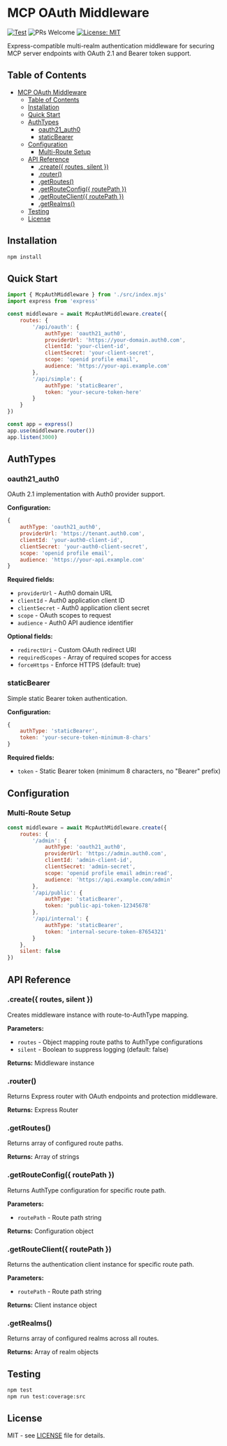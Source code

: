 # MCP OAuth Middleware

[![Test](https://img.shields.io/github/actions/workflow/status/flowmcp/oauth-middleware/test-on-release.yml)]() ![PRs Welcome](https://img.shields.io/badge/PRs-welcome-brightgreen.svg) [![License: MIT](https://img.shields.io/badge/License-MIT-yellow.svg)](https://opensource.org/licenses/MIT)

Express-compatible multi-realm authentication middleware for securing MCP server endpoints with OAuth 2.1 and Bearer token support.

## Table of Contents

- [MCP OAuth Middleware](#mcp-oauth-middleware)
  - [Table of Contents](#table-of-contents)
  - [Installation](#installation)
  - [Quick Start](#quick-start)
  - [AuthTypes](#authtypes)
    - [oauth21\_auth0](#oauth21_auth0)
    - [staticBearer](#staticbearer)
  - [Configuration](#configuration)
    - [Multi-Route Setup](#multi-route-setup)
  - [API Reference](#api-reference)
    - [.create({ routes, silent })](#create-routes-silent-)
    - [.router()](#router)
    - [.getRoutes()](#getroutes)
    - [.getRouteConfig({ routePath })](#getrouteconfigroutepath)
    - [.getRouteClient({ routePath })](#getrouteclientroutepath)
    - [.getRealms()](#getrealms)
  - [Testing](#testing)
  - [License](#license)

## Installation

```bash
npm install
```

## Quick Start

```javascript
import { McpAuthMiddleware } from './src/index.mjs'
import express from 'express'

const middleware = await McpAuthMiddleware.create({
    routes: {
        '/api/oauth': {
            authType: 'oauth21_auth0',
            providerUrl: 'https://your-domain.auth0.com',
            clientId: 'your-client-id',
            clientSecret: 'your-client-secret',
            scope: 'openid profile email',
            audience: 'https://your-api.example.com'
        },
        '/api/simple': {
            authType: 'staticBearer',
            token: 'your-secure-token-here'
        }
    }
})

const app = express()
app.use(middleware.router())
app.listen(3000)
```

## AuthTypes

### oauth21_auth0

OAuth 2.1 implementation with Auth0 provider support.

**Configuration:**
```javascript
{
    authType: 'oauth21_auth0',
    providerUrl: 'https://tenant.auth0.com',
    clientId: 'your-auth0-client-id',
    clientSecret: 'your-auth0-client-secret',
    scope: 'openid profile email',
    audience: 'https://your-api.example.com'
}
```

**Required fields:**
- `providerUrl` - Auth0 domain URL
- `clientId` - Auth0 application client ID
- `clientSecret` - Auth0 application client secret
- `scope` - OAuth scopes to request
- `audience` - Auth0 API audience identifier

**Optional fields:**
- `redirectUri` - Custom OAuth redirect URI
- `requiredScopes` - Array of required scopes for access
- `forceHttps` - Enforce HTTPS (default: true)

### staticBearer

Simple static Bearer token authentication.

**Configuration:**
```javascript
{
    authType: 'staticBearer',
    token: 'your-secure-token-minimum-8-chars'
}
```

**Required fields:**
- `token` - Static Bearer token (minimum 8 characters, no "Bearer" prefix)

## Configuration

### Multi-Route Setup

```javascript
const middleware = await McpAuthMiddleware.create({
    routes: {
        '/admin': {
            authType: 'oauth21_auth0',
            providerUrl: 'https://admin.auth0.com',
            clientId: 'admin-client-id',
            clientSecret: 'admin-secret',
            scope: 'openid profile email admin:read',
            audience: 'https://api.example.com/admin'
        },
        '/api/public': {
            authType: 'staticBearer',
            token: 'public-api-token-12345678'
        },
        '/api/internal': {
            authType: 'staticBearer',
            token: 'internal-secure-token-87654321'
        }
    },
    silent: false
})
```

## API Reference

### .create({ routes, silent })

Creates middleware instance with route-to-AuthType mapping.

**Parameters:**
- `routes` - Object mapping route paths to AuthType configurations
- `silent` - Boolean to suppress logging (default: false)

**Returns:** Middleware instance

### .router()

Returns Express router with OAuth endpoints and protection middleware.

**Returns:** Express Router

### .getRoutes()

Returns array of configured route paths.

**Returns:** Array of strings

### .getRouteConfig({ routePath })

Returns AuthType configuration for specific route path.

**Parameters:**
- `routePath` - Route path string

**Returns:** Configuration object

### .getRouteClient({ routePath })

Returns the authentication client instance for specific route path.

**Parameters:**
- `routePath` - Route path string

**Returns:** Client instance object

### .getRealms()

Returns array of configured realms across all routes.

**Returns:** Array of realm objects

## Testing

```bash
npm test
npm run test:coverage:src
```

## License

MIT - see [LICENSE](LICENSE) file for details.